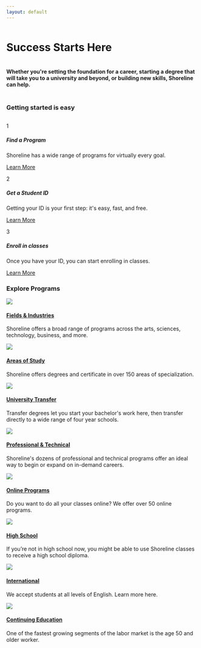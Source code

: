 ```yaml
---
layout: default
---
```

<div class="row img-bg">
  <div class="small-6 column">
    <h1>Success Starts Here</h1>
  </div>
  <div class="small-12 column">
    <h4>Whether you're setting the foundation for a career, starting a degree that will take you to a university and beyond, or building new skills, Shoreline can help.</h4>
  </div>
</div>

<div class="row get-started">
  <h3>Getting started is easy</h3>
  <div class="small-4 column">
    <p>1</p>
    <h5>Find a Program</h5>
    <p>Shoreline has a wide range of programs for virtually every goal. </p>
    <a href="#" class="button inactive">Learn More</a>
  </div>
  <div class="small-4 column">
    <p>2</p>
    <h5>Get a Student ID</h5>
    <p>Getting your ID is your first step: it's easy, fast, and free.</p>
    <a href="#" class="button inactive">Learn More</a>
  </div>
  <div class="small-4 column">
    <p>3</p>
    <h5>Enroll in classes</h5>
    <p>Once you have your ID, you can start enrolling in classes.</p>
    <a href="#" class="button inactive">Learn More</a>
  </div>
</div>

<div class="row">
  <h3>Explore Programs</h3>
  <div class="card">
    <div class="card-inner">
      <img src="https://placehold.it/500x250?text=img">
      <div class="card-section">
        <h4><a href=""><a href="/fields-industries.html">Fields & Industries</a></a></h4>
        <p>Shoreline offers a broad range of programs across the arts, sciences, technology, business, and more.</p>
      </div>
    </div>
  </div>
  <div class="card">
    <div class="card-inner">
      <img src="https://placehold.it/500x250?text=img">
      <div class="card-section">
        <h4><a href="/areas-of-study.html">Areas of Study</a></h4>
        <p>Shoreline offers degrees and certificate in over 150 areas of specialization.</p>
      </div>
    </div>
  </div>
  <div class="card">
    <div class="card-inner">
      <img src="https://placehold.it/500x250?text=img">
      <div class="card-section">
        <h4><a href="/university-transfer.html">University Transfer</a></h4>
        <p>Transfer degrees let you start your bachelor's work here, then transfer directly to a wide range of four year schools.</p>
      </div>
    </div>
  </div>
  <div class="card">
    <div class="card-inner">
      <img src="https://placehold.it/500x250?text=img">
      <div class="card-section">
        <h4><a href="/prof-tech.html">Professional & Technical</a></h4>
        <p>Shoreline's dozens of professional and technical programs offer an ideal way to begin or expand on in-demand careers.</p>
      </div>
    </div>
  </div>
</div>

<div class="row">
  <div class="card">
    <div class="card-inner">
      <img src="https://placehold.it/500x250?text=img">
      <div class="card-section">
        <h4><a href="#" class="inactive">Online Programs</a></h4>
        <p>Do you want to do all your classes online? We offer over 50 online programs.</p>
      </div>
    </div>
  </div>
  <div class="card">
    <div class="card-inner">
      <img src="https://placehold.it/500x250?text=img">
      <div class="card-section">
        <h4><a href="#" class="inactive">High School</a></h4>
        <p>If you’re not in high school now, you might be able to use Shoreline classes to receive a high school diploma.</p>
      </div>
    </div>
  </div>
  <div class="card">
    <div class="card-inner">
      <img src="https://placehold.it/500x250?text=img">
      <div class="card-section">
        <h4><a href="#" class="inactive">International</a></h4>
        <p>We accept students at all levels of English. Learn more here.</p>
      </div>
    </div>
  </div>
  <div class="card">
    <div class="card-inner">
      <img src="https://placehold.it/500x250?text=img">
      <div class="card-section">
        <h4><a href="#" class="inactive">Continuing Education</a></h4>
        <p>One of the fastest growing segments of the labor market is the age 50 and older worker.</p>
      </div>
    </div>
  </div>
</div>

